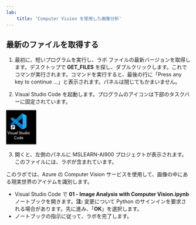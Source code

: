```yaml
---
lab:
    title: 'Computer Vision を使用した画像分析'
---
```


## 最新のファイルを取得する 

1. 最初に、短いプログラムを実行し、ラボ ファイルの最新バージョンを取得します。デスクトップで **GET_FILES** を探し、ダブルクリックします。これでコマンが実行されます。コマンドを実行すると、最後の行に「Press any key to continue ...」と表示されます。パネルは閉じてもかまいません。

2.  Visual Studio Code を起動します。プログラムのアイコンは下部のタスクバーに固定されています。 

![Visual Studio Code のアイコン](./images/vscode.jpg)

3. 開くと、左側のパネルに MSLEARN-AI900 プロジェクトが表示されます。このファイルには、ラボが含まれています。 

このラボでは、Azure の Computer Vision サービスを使用して、画像の中にある現実世界のアイテムを識別します。

-  Visual Studio Code で **01 - Image Analysis with Computer Vision.ipynb** ノートブックを開きます。**注:** 変更について Python のサインインを要求される場合があります。先に進み、「**OK**」を選択します。  
-  ノートブックの指示に従って、ラボを完了します。
